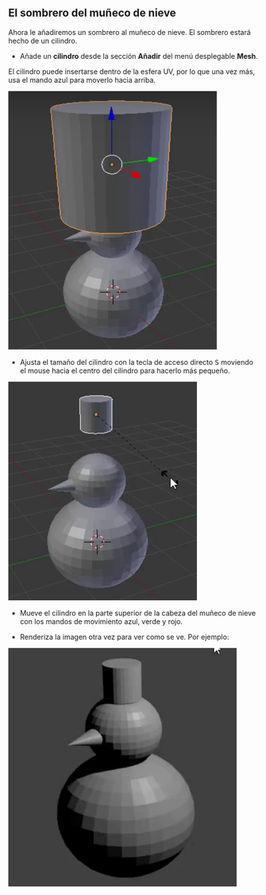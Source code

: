 ## El sombrero del muñeco de nieve

Ahora le añadiremos un sombrero al muñeco de nieve. El sombrero estará hecho de un cilindro.

+ Añade un **cilindro** desde la sección **Añadir** del menú desplegable **Mesh**.

El cilindro puede insertarse dentro de la esfera UV, por lo que una vez más, usa el mando azul para moverlo hacia arriba.

![Arrastrar cilindro](images/blender-drag-cylinder.png)

+ Ajusta el tamaño del cilindro con la tecla de acceso directo <kbd>S</kbd> moviendo el mouse hacia el centro del cilindro para hacerlo más pequeño.

![Ajustar el tamaño del cilindro](images/blender-resize-cylinder.png)

+ Mueve el cilindro en la parte superior de la cabeza del muñeco de nieve con los mandos de movimiento azul, verde y rojo.

+ Renderiza la imagen otra vez para ver como se ve. Por ejemplo:

![Renderiza el muñeco de nieve](images/blender-render-snowman-1.png)
